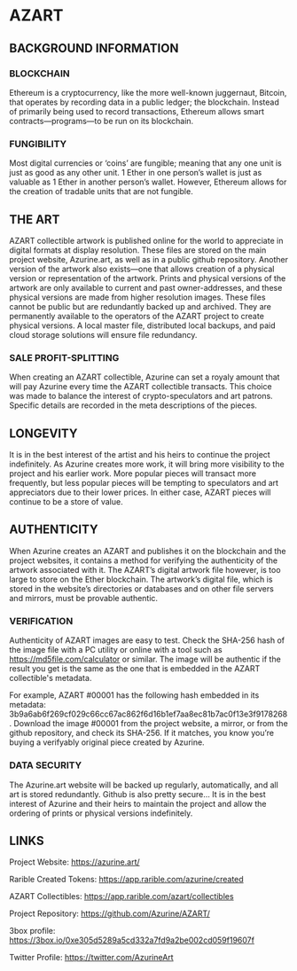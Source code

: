 # AZART

## BACKGROUND INFORMATION
### BLOCKCHAIN
Ethereum is a cryptocurrency, like the more well-known juggernaut, Bitcoin, that operates by recording data in a public ledger; the blockchain. Instead of primarily being used to record transactions, Ethereum allows smart contracts—programs—to be run on its blockchain.

### FUNGIBILITY
Most digital currencies or ‘coins’ are fungible; meaning that any one unit is just as good as any other unit. 1 Ether in one person’s wallet is just as valuable as 1 Ether in another person’s wallet. However, Ethereum allows for the creation of tradable units that are not fungible.

## THE ART
AZART collectible artwork is published online for the world to appreciate in digital formats at display resolution. These files are stored on the main project website, Azurine.art, as well as in a public github repository. Another version of the artwork also exists—one that allows creation of a physical version or representation of the artwork. Prints and physical versions of the artwork are only available to current and past owner-addresses, and these physical versions are made from higher resolution images. These files cannot be public but are redundantly backed up and archived. They are permanently available to the operators of the AZART project to create physical versions. A local master file, distributed local backups, and paid cloud storage solutions will ensure file redundancy.

### SALE PROFIT-SPLITTING
When creating an AZART collectible, Azurine can set a royaly amount that will pay Azurine every time the AZART collectible transacts. This choice was made to balance the interest of crypto-speculators and art patrons. Specific details are recorded in the meta descriptions of the pieces.

## LONGEVITY
It is in the best interest of the artist and his heirs to continue the project indefinitely. As Azurine creates more work, it will bring more visibility to the project and his earlier work. More popular pieces will transact more frequently, but less popular pieces will be tempting to speculators and art appreciators due to their lower prices. In either case, AZART pieces will continue to be a store of value.

## AUTHENTICITY
When Azurine creates an AZART and publishes it on the blockchain and the project websites, it contains a method for verifying the authenticity of the artwork associated with it. The AZART’s digital artwork file however, is too large to store on the Ether blockchain. The artwork’s digital file, which is stored in the website’s directories or databases and on other file servers and mirrors, must be provable authentic.

### VERIFICATION
Authenticity of AZART images are easy to test. Check the SHA-256 hash of the image file with a PC utility or online with a tool such as https://md5file.com/calculator or similar. The image will be authentic if the result you get is the same as the one that is embedded in the AZART collectible's metadata.

For example, AZART #00001 has the following hash embedded in its metadata: 3b9a6ab6f269cf029c66cc67ac862f6d16b1ef7aa8ec81b7ac0f13e3f9178268.
Download the image #00001 from the project website, a mirror, or from the github repository, and check its SHA-256. If it matches, you know you’re buying a verifyably original piece created by Azurine.

### DATA SECURITY
The Azurine.art website will be backed up regularly, automatically, and all art is stored redundantly. Github is also pretty secure... It is in the best interest of Azurine and their heirs to maintain the project and allow the ordering of prints or physical versions indefinitely.

## LINKS
Project Website: https://azurine.art/

Rarible Created Tokens: https://app.rarible.com/azurine/created

AZART Collectibles: https://app.rarible.com/azart/collectibles

Project Repository: https://github.com/Azurine/AZART/

3box profile: https://3box.io/0xe305d5289a5cd332a7fd9a2be002cd059f19607f

Twitter Profile: https://twitter.com/AzurineArt
